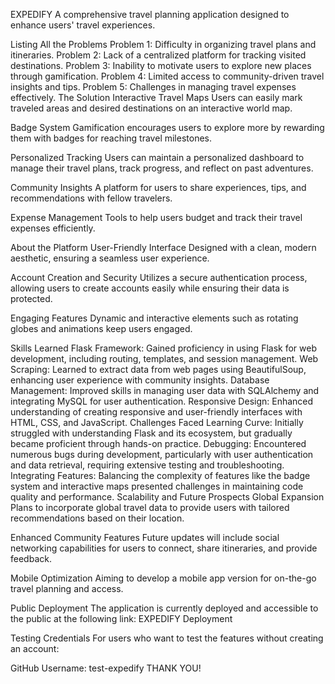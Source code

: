 EXPEDIFY
A comprehensive travel planning application designed to enhance users' travel experiences.

Listing All the Problems
Problem 1: Difficulty in organizing travel plans and itineraries.
Problem 2: Lack of a centralized platform for tracking visited destinations.
Problem 3: Inability to motivate users to explore new places through gamification.
Problem 4: Limited access to community-driven travel insights and tips.
Problem 5: Challenges in managing travel expenses effectively.
The Solution
Interactive Travel Maps
Users can easily mark traveled areas and desired destinations on an interactive world map.

Badge System
Gamification encourages users to explore more by rewarding them with badges for reaching travel milestones.

Personalized Tracking
Users can maintain a personalized dashboard to manage their travel plans, track progress, and reflect on past adventures.

Community Insights
A platform for users to share experiences, tips, and recommendations with fellow travelers.

Expense Management
Tools to help users budget and track their travel expenses efficiently.

About the Platform
User-Friendly Interface
Designed with a clean, modern aesthetic, ensuring a seamless user experience.

Account Creation and Security
Utilizes a secure authentication process, allowing users to create accounts easily while ensuring their data is protected.

Engaging Features
Dynamic and interactive elements such as rotating globes and animations keep users engaged.

Skills Learned
Flask Framework: Gained proficiency in using Flask for web development, including routing, templates, and session management.
Web Scraping: Learned to extract data from web pages using BeautifulSoup, enhancing user experience with community insights.
Database Management: Improved skills in managing user data with SQLAlchemy and integrating MySQL for user authentication.
Responsive Design: Enhanced understanding of creating responsive and user-friendly interfaces with HTML, CSS, and JavaScript.
Challenges Faced
Learning Curve: Initially struggled with understanding Flask and its ecosystem, but gradually became proficient through hands-on practice.
Debugging: Encountered numerous bugs during development, particularly with user authentication and data retrieval, requiring extensive testing and troubleshooting.
Integrating Features: Balancing the complexity of features like the badge system and interactive maps presented challenges in maintaining code quality and performance.
Scalability and Future Prospects
Global Expansion
Plans to incorporate global travel data to provide users with tailored recommendations based on their location.

Enhanced Community Features
Future updates will include social networking capabilities for users to connect, share itineraries, and provide feedback.

Mobile Optimization
Aiming to develop a mobile app version for on-the-go travel planning and access.

Public Deployment
The application is currently deployed and accessible to the public at the following link: EXPEDIFY Deployment

Testing Credentials
For users who want to test the features without creating an account:

GitHub Username: test-expedify
THANK YOU!
